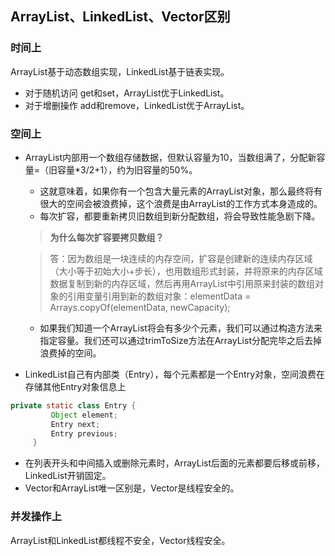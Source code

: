 ## ArrayList、LinkedList、Vector区别

### 时间上
ArrayList基于动态数组实现，LinkedList基于链表实现。

- 对于随机访问 get和set，ArrayList优于LinkedList。
- 对于增删操作 add和remove，LinkedList优于ArrayList。

### 空间上

- ArrayList内部用一个数组存储数据，但默认容量为10，当数组满了，分配新容量=（旧容量*3/2+1），约为旧容量的50%。
    - 这就意味着，如果你有一个包含大量元素的ArrayList对象，那么最终将有很大的空间会被浪费掉，这个浪费是由ArrayList的工作方式本身造成的。
    - 每次扩容，都要重新拷贝旧数组到新分配数组，将会导致性能急剧下降。

    > **为什么每次扩容要拷贝数组？**

    > 答：因为数组是一块连续的内存空间，扩容是创建新的连续内存区域（大小等于初始大小+步长），也用数组形式封装，并将原来的内存区域数据复制到新的内存区域，然后再用ArrayList中引用原来封装的数组对象的引用变量引用到新的数组对象：elementData = Arrays.copyOf(elementData, newCapacity);

    - 如果我们知道一个ArrayList将会有多少个元素，我们可以通过构造方法来指定容量。我们还可以通过trimToSize方法在ArrayList分配完毕之后去掉浪费掉的空间。

- LinkedList自己有内部类（Entry），每个元素都是一个Entry对象，空间浪费在存储其他Entry对象信息上
    
``` java
private static class Entry {
         Object element;
         Entry next;
         Entry previous;
     }
```
- 在列表开头和中间插入或删除元素时，ArrayList后面的元素都要后移或前移，LinkedList开销固定。
- Vector和ArrayList唯一区别是，Vector是线程安全的。
    
### 并发操作上
ArrayList和LinkedList都线程不安全，Vector线程安全。
